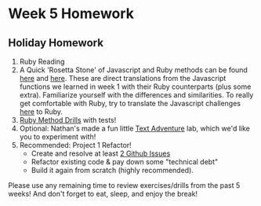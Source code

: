# Week 5 Homework

## Holiday Homework

1. Ruby Reading
2. A Quick 'Rosetta Stone' of Javascript and Ruby methods can be found [here](https://github.com/sf-wdi-25/notes/tree/master/week-01-controlling-the-dom/day-03-js/dawn-functions) and [here](https://github.com/sf-wdi-25/notes/blob/break-hmwk/week-05/homework/ruby-methods.md).   These are direct translations from the Javascript functions we learned in week 1 with their Ruby counterparts (plus some extra). Familiarize yourself with the differences and similarities.  To really get comfortable with Ruby, try to translate the Javascript challenges [here](https://github.com/sf-wdi-25/notes/blob/master/week-01-controlling-the-dom/day-03-js/dawn-functions/exercises.md) to Ruby.  
2. [Ruby Method Drills](https://github.com/sf-wdi-25/ruby_method_drills) with tests!
3. Optional: Nathan's made a fun little [Text Adventure](https://github.com/sf-wdi-25/text_adventure) lab, which we'd like you to experiment with!
4. Recommended: Project 1 Refactor!
    * Create and resolve at least [2 Github Issues](https://guides.github.com/features/issues/)
    * Refactor existing code & pay down some "technical debt"
    * Build it again from scratch (highly recommended).

Please use any remaining time to review exercises/drills from the past 5 weeks! And don't forget to eat, sleep, and enjoy the break!
